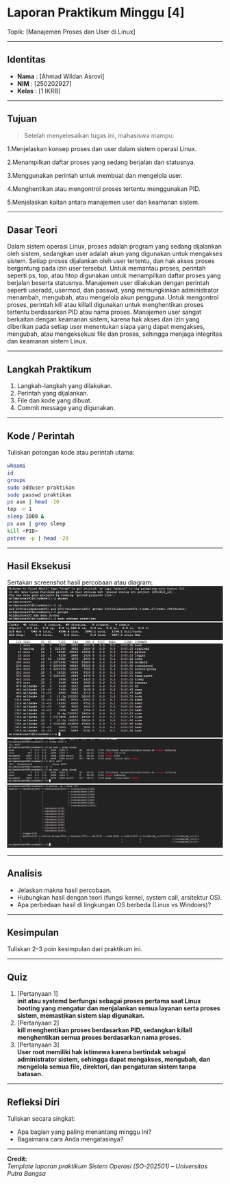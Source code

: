 
# Laporan Praktikum Minggu [4]
Topik: [Manajemen Proses dan User di Linux]

---

## Identitas
- **Nama**  : [Ahmad Wildan Asrovi]  
- **NIM**   : [250202927]  
- **Kelas** : [1 IKRB]

---

## Tujuan 
> Setelah menyelesaikan tugas ini, mahasiswa mampu:

1.Menjelaskan konsep proses dan user dalam sistem operasi Linux.

2.Menampilkan daftar proses yang sedang berjalan dan statusnya.

3.Menggunakan perintah untuk membuat dan mengelola user.

4.Menghentikan atau mengontrol proses tertentu menggunakan PID.

5.Menjelaskan kaitan antara manajemen user dan keamanan sistem.

---

## Dasar Teori
Dalam sistem operasi Linux, proses adalah program yang sedang dijalankan oleh sistem, sedangkan user adalah akun yang digunakan untuk mengakses sistem. Setiap proses dijalankan oleh user tertentu, dan hak akses proses bergantung pada izin user tersebut. Untuk memantau proses, perintah seperti ps, top, atau htop digunakan untuk menampilkan daftar proses yang berjalan beserta statusnya.
Manajemen user dilakukan dengan perintah seperti useradd, usermod, dan passwd, yang memungkinkan administrator menambah, mengubah, atau mengelola akun pengguna. Untuk mengontrol proses, perintah kill atau killall digunakan untuk menghentikan proses tertentu berdasarkan PID atau nama proses.
Manajemen user sangat berkaitan dengan keamanan sistem, karena hak akses dan izin yang diberikan pada setiap user menentukan siapa yang dapat mengakses, mengubah, atau mengeksekusi file dan proses, sehingga menjaga integritas dan keamanan sistem Linux.


---

## Langkah Praktikum
1. Langkah-langkah yang dilakukan.  
2. Perintah yang dijalankan.  
3. File dan kode yang dibuat.  
4. Commit message yang digunakan.

---

## Kode / Perintah
Tuliskan potongan kode atau perintah utama:
```bash
whoami
id
groups
sudo adduser praktikan
sudo passwd praktikan
ps aux | head -10
top -n 1
sleep 1000 &
ps aux | grep sleep
kill <PID>
pstree -p | head -20
```

---

## Hasil Eksekusi
Sertakan screenshot hasil percobaan atau diagram:
![Screenshot hasil](screenshots/ScreenshotWWW.png)
![Screenshot hasil](screenshots/ScreenshotWeek4.png)
![Screenshot hasil](screenshots/ScreenshotSleep.png)
![Screenshot hasil](screenshots/ScreenshotWeek4(2).png)

---

## Analisis
- Jelaskan makna hasil percobaan.  
- Hubungkan hasil dengan teori (fungsi kernel, system call, arsitektur OS).  
- Apa perbedaan hasil di lingkungan OS berbeda (Linux vs Windows)?  

---

## Kesimpulan
Tuliskan 2–3 poin kesimpulan dari praktikum ini.

---

## Quiz
1. [Pertanyaan 1]  
   **init atau systemd berfungsi sebagai proses pertama saat Linux booting yang mengatur dan menjalankan semua layanan serta proses sistem, memastikan sistem siap digunakan.**  
2. [Pertanyaan 2]  
   **kill menghentikan proses berdasarkan PID, sedangkan killall menghentikan semua proses berdasarkan nama proses.**  
3. [Pertanyaan 3]  
   **User root memiliki hak istimewa karena bertindak sebagai administrator sistem, sehingga dapat mengakses, mengubah, dan mengelola semua file, direktori, dan pengaturan sistem tanpa batasan.**  

---

## Refleksi Diri
Tuliskan secara singkat:
- Apa bagian yang paling menantang minggu ini?  
- Bagaimana cara Anda mengatasinya?  

---

**Credit:**  
_Template laporan praktikum Sistem Operasi (SO-202501) – Universitas Putra Bangsa_
